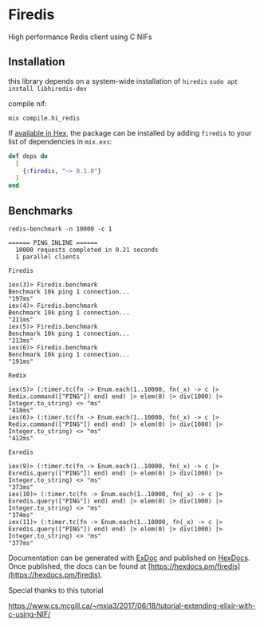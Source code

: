 # Firedis

High performance Redis client using C NIFs
## Installation
this library depends on a system-wide installation of `hiredis`
`sudo apt install libhiredis-dev`

compile nif:

`mix compile.hi_redis`

If [available in Hex](https://hex.pm/docs/publish), the package can be installed
by adding `firedis` to your list of dependencies in `mix.exs`:

```elixir
def deps do
  [
    {:firedis, "~> 0.1.0"}
  ]
end
```

## Benchmarks

`redis-benchmark -n 10000 -c 1`
```
====== PING_INLINE ======
  10000 requests completed in 0.21 seconds
  1 parallel clients
```

`Firedis`
```
iex(3)> Firedis.benchmark
Benchmark 10k ping 1 connection...
"197ms"
iex(4)> Firedis.benchmark
Benchmark 10k ping 1 connection...
"211ms"
iex(5)> Firedis.benchmark
Benchmark 10k ping 1 connection...
"213ms"
iex(6)> Firedis.benchmark
Benchmark 10k ping 1 connection...
"191ms"
```

`Redix`
```
iex(5)> (:timer.tc(fn -> Enum.each(1..10000, fn(_x) -> c |> Redix.command(["PING"]) end) end) |> elem(0) |> div(1000) |> Integer.to_string) <> "ms"
"418ms"
iex(6)> (:timer.tc(fn -> Enum.each(1..10000, fn(_x) -> c |> Redix.command(["PING"]) end) end) |> elem(0) |> div(1000) |> Integer.to_string) <> "ms"
"412ms"
```

`Exredis`
```
iex(9)> (:timer.tc(fn -> Enum.each(1..10000, fn(_x) -> c |> Exredis.query(["PING"]) end) end) |> elem(0) |> div(1000) |> Integer.to_string) <> "ms"
"373ms"
iex(10)> (:timer.tc(fn -> Enum.each(1..10000, fn(_x) -> c |> Exredis.query(["PING"]) end) end) |> elem(0) |> div(1000) |> Integer.to_string) <> "ms"
"374ms"
iex(11)> (:timer.tc(fn -> Enum.each(1..10000, fn(_x) -> c |> Exredis.query(["PING"]) end) end) |> elem(0) |> div(1000) |> Integer.to_string) <> "ms"
"377ms"
```
Documentation can be generated with [ExDoc](https://github.com/elixir-lang/ex_doc)
and published on [HexDocs](https://hexdocs.pm). Once published, the docs can
be found at [https://hexdocs.pm/firedis](https://hexdocs.pm/firedis).

Special thanks to this tutorial 

https://www.cs.mcgill.ca/~mxia3/2017/06/18/tutorial-extending-elixir-with-c-using-NIF/
